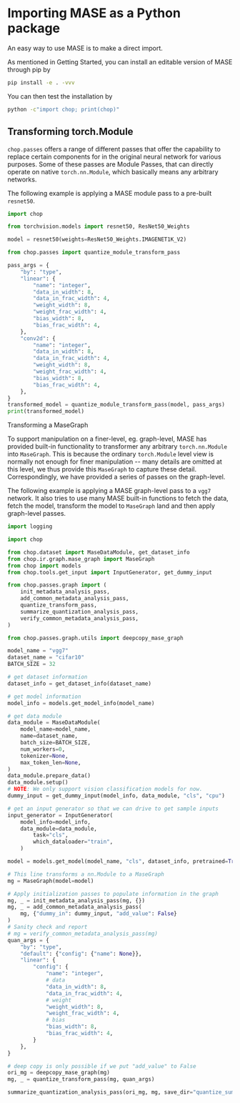 # Importing MASE as a Python package

An easy way to use MASE is to make a direct import.

As mentioned in Getting Started, you can install an editable version of MASE through pip by

```sh
pip install -e . -vvv
```

You can then test the installation by 

```sh
python -c"import chop; print(chop)"
```

## Transforming torch.Module

`chop.passes` offers a range of different passes that offer the capability to replace certain components for in the original neural network for various purposes. Some of these passes are Module Passes, that can directly operate on native `torch.nn.Module`, which basically means any arbitrary networks.

The following example is applying a MASE module pass to a pre-built `resnet50`. 

```python
import chop 

from torchvision.models import resnet50, ResNet50_Weights

model = resnet50(weights=ResNet50_Weights.IMAGENET1K_V2)

from chop.passes import quantize_module_transform_pass

pass_args = {
    "by": "type",
    "linear": {
        "name": "integer",
        "data_in_width": 8,
        "data_in_frac_width": 4,
        "weight_width": 8,
        "weight_frac_width": 4,
        "bias_width": 8,
        "bias_frac_width": 4,
    },
    "conv2d": {
        "name": "integer",
        "data_in_width": 8,
        "data_in_frac_width": 4,
        "weight_width": 8,
        "weight_frac_width": 4,
        "bias_width": 8,
        "bias_frac_width": 4,
    },
}
transformed_model = quantize_module_transform_pass(model, pass_args)
print(transformed_model)
```

Transforming a MaseGraph

To support manipulation on a finer-level, eg. graph-level, MASE has provided built-in functionality to transformer any arbitrary `torch.nn.Module` into `MaseGraph`. This is because the ordinary `torch.Module` level view is normally not enough for finer manipulation -- many details are omitted at this level, we thus provide this `MaseGraph` to capture these detail. Correspondingly, we have provided a series of passes on the graph-level.


The following example is applying a MASE graph-level pass to a `vgg7` network. It also tries to use many MASE built-in functions to fetch the data, fetch the model, transform the model to `MaseGraph` land and then apply graph-level passes. 


```python
import logging

import chop 

from chop.dataset import MaseDataModule, get_dataset_info
from chop.ir.graph.mase_graph import MaseGraph
from chop import models
from chop.tools.get_input import InputGenerator, get_dummy_input

from chop.passes.graph import (
    init_metadata_analysis_pass,
    add_common_metadata_analysis_pass,
    quantize_transform_pass,
    summarize_quantization_analysis_pass,
    verify_common_metadata_analysis_pass,
)

from chop.passes.graph.utils import deepcopy_mase_graph

model_name = "vgg7"
dataset_name = "cifar10"
BATCH_SIZE = 32

# get dataset information
dataset_info = get_dataset_info(dataset_name)

# get model information
model_info = models.get_model_info(model_name)

# get data module
data_module = MaseDataModule(
    model_name=model_name,
    name=dataset_name,
    batch_size=BATCH_SIZE,
    num_workers=0,
    tokenizer=None,
    max_token_len=None,
)
data_module.prepare_data()
data_module.setup()
# NOTE: We only support vision classification models for now.
dummy_input = get_dummy_input(model_info, data_module, "cls", "cpu")

# get an input generator so that we can drive to get sample inputs
input_generator = InputGenerator(
    model_info=model_info,
    data_module=data_module,
        task="cls",
        which_dataloader="train",
    )

model = models.get_model(model_name, "cls", dataset_info, pretrained=True)

# This line transforms a nn.Module to a MaseGraph
mg = MaseGraph(model=model)

# Apply initialization passes to populate information in the graph
mg, _ = init_metadata_analysis_pass(mg, {})
mg, _ = add_common_metadata_analysis_pass(
    mg, {"dummy_in": dummy_input, "add_value": False}
)
# Sanity check and report
# mg = verify_common_metadata_analysis_pass(mg)
quan_args = {
    "by": "type",
    "default": {"config": {"name": None}},
    "linear": {
        "config": {
            "name": "integer",
            # data
            "data_in_width": 8,
            "data_in_frac_width": 4,
            # weight
            "weight_width": 8,
            "weight_frac_width": 4,
            # bias
            "bias_width": 8,
            "bias_frac_width": 4,
        }
    },
}

# deep copy is only possible if we put "add_value" to False
ori_mg = deepcopy_mase_graph(mg)
mg, _ = quantize_transform_pass(mg, quan_args)

summarize_quantization_analysis_pass(ori_mg, mg, save_dir="quantize_summary")
```